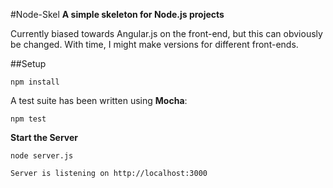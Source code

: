 #Node-Skel
**A simple skeleton for Node.js projects**

Currently biased towards Angular.js on the front-end, but this can obviously be changed.
With time, I might make versions for different front-ends.

##Setup


```
npm install
```

A test suite has been written using **Mocha**:

```
npm test
```


**Start the Server**
```
node server.js
```
```
Server is listening on http://localhost:3000
```
